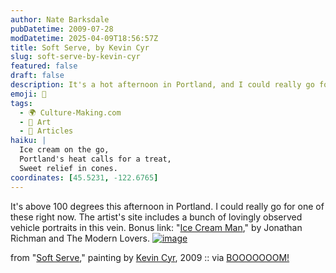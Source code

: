 ```yaml
---
author: Nate Barksdale
pubDatetime: 2009-07-28
modDatetime: 2025-04-09T18:56:57Z
title: Soft Serve, by Kevin Cyr
slug: soft-serve-by-kevin-cyr
featured: false
draft: false
description: It's a hot afternoon in Portland, and I could really go for one of these right now.
emoji: 🍦
tags:
  - 🌍 Culture-Making.com
  - 🎨 Art
  - 📖 Articles
haiku: |
  Ice cream on the go,  
  Portland's heat calls for a treat,  
  Sweet relief in cones.
coordinates: [45.5231, -122.6765]
---
```


It's above 100 degrees this afternoon in Portland. I could really go for one of these right now. The artist's site includes a bunch of lovingly observed vehicle portraits in this vein. Bonus link: "[Ice Cream Man](http://www.youtube.com/watch?v=Z9BkmMjgrwM)," by Jonathan Richman and The Modern Lovers. [![image](http://culture-making.com/media/6_softserve.jpg)](http://www.kevincyr.net/index.php?/ongoing/2009/)

from "[Soft Serve](https://www.google.com/search?q=%22Soft%20Serve%22%20kevincyr.net)," painting by [Kevin Cyr](http://www.kevincyr.net/), 2009 :: via [BOOOOOOOM!](http://web.archive.org/web/20230923133420/https://www.booooooom.com/2009/05/29/kevin-cyr-illustrations/)
